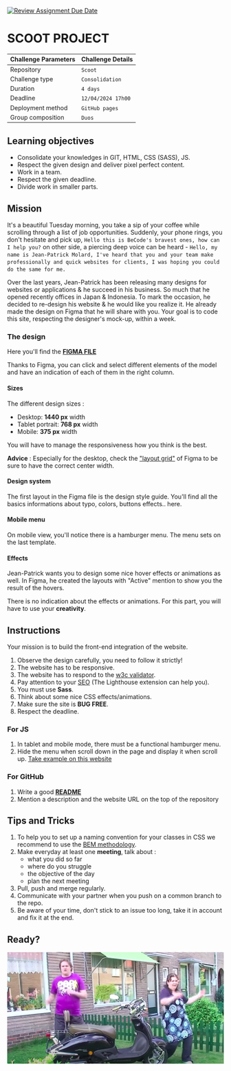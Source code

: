 [![Review Assignment Due Date](https://classroom.github.com/assets/deadline-readme-button-24ddc0f5d75046c5622901739e7c5dd533143b0c8e959d652212380cedb1ea36.svg)](https://classroom.github.com/a/vIBH75zU)
# SCOOT PROJECT

| Challenge Parameters | Challenge Details                                           |
|:---------------------|:------------------------------------------------------------|
| Repository           | `Scoot`                                               |
| Challenge type       | `Consolidation`                                             |
| Duration             | `4 days`                                                    |
| Deadline             | `12/04/2024 17h00`                                          |
| Deployment method    | `GitHub pages`                                              |
| Group composition    | `Duos`                                                      |

## Learning objectives

 - Consolidate your knowledges in GIT, HTML, CSS (SASS), JS.
 - Respect the given design and deliver pixel perfect content.
 - Work in a team.
 - Respect the given deadline.
 - Divide work in smaller parts.


 ## Mission

It's a beautiful Tuesday morning, you take a sip of your coffee while scrolling through a list of job opportunities. Suddenly, your phone rings, you don't hesitate and pick up, `Hello this is BeCode's bravest ones, how can I help you?` on other side, a piercing deep voice can be heard - `Hello, my name is Jean-Patrick Molard, I've heard that you and your team make professionally and quick websites for clients, I was hoping you could do the same for me.` 

Over the last years, Jean-Patrick has been releasing many designs for websites or applications & he succeed in his business. So much that he opened recently offices in Japan & Indonesia.
To mark the occasion, he decided to re-design his website & he would like you realize it. 
He already made the design on Figma that he will share with you. 
Your goal is to code this site, respecting the designer's mock-up, within a week. 

### The design

Here you'll find the **[FIGMA FILE](coach.md)**

Thanks to Figma, you can click and select different elements of the model and have an indication of each of them in the right column.


#### Sizes 
The different design sizes :
- Desktop: **1440 px** width
- Tablet portrait: **768 px** width
- Mobile: **375 px** width

You will have to manage the responsiveness how you think is the best.

**Advice** : Especially for the desktop, check the ["layout grid"](https://help.figma.com/hc/en-us/articles/360040450513-Create-layout-grids-with-grids-columns-and-rows) of Figma to be sure to have the correct center width. 

#### Design system
The first layout in the Figma file is the design style guide. 
You'll find all the basics informations about typo, colors, buttons effects.. here. 

#### Mobile menu
On mobile view, you'll notice there is a hamburger menu. The menu sets on the last template. 

#### Effects 
Jean-Patrick wants you to design some nice hover effects or animations as well. 
In Figma, he created the layouts with "Active" mention to show you the result of the hovers. 

There is no indication about the effects or animations. For this part, you will have to use your **creativity**.


## Instructions

Your mission is to build the front-end integration of the website. 

1. Observe the design carefully, you need to follow it strictly!
1. The website has to be responsive.
1. The website has to respond to the [w3c validator](https://validator.w3.org/).
1. Pay attention to your [SEO](https://moz.com/beginners-guide-to-seo) (The Lighthouse extension can help you).
1. You must use **Sass**. 
1. Think about some nice CSS effects/animations.
1. Make sure the site is **BUG FREE**.
1. Respect the deadline.

### For JS

1. In tablet and mobile mode, there must be a functional hamburger menu.
1. Hide the menu when scroll down in the page and display it when scroll up. [Take example on this website](https://wicky.nillia.ms/headroom.js/)


### For GitHub

1. Write a good [**README**](https://medium.com/becode/comment-faire-un-readme-sur-github-cc11f3df606a)
1. Mention a description and the website URL on the top of the repository


## Tips and Tricks

1. To help you to set up a naming convention for your classes in CSS we recommend to use the [BEM methodology](https://css-tricks.com/bem-101/).
1. Make everyday at least one **meeting**, talk about : 
    - what you did so far
    - where do you struggle
    - the objective of the day
    - plan the next meeting
1. Pull, push and merge regularly. 
1. Communicate with your partner when you push on a common branch to the repo. 
1. Be aware of your time, don't stick to an issue too long, take it in account and fix it at the end.

## Ready?

[![Watch the video](romana.png)](https://www.youtube.com/watch?v=-dn7FtPVvoA)
